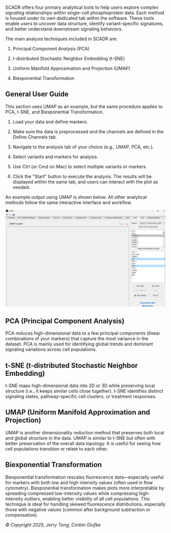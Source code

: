 SCADR offers four primary analytical tools to help users explore complex signaling relationships within single-cell phosphoprotein data. Each method is housed under its own dedicated tab within the software. These tools enable users to uncover data structure, identify variant-specific signatures, and better understand downstream signaling behaviors.

The main analysis techniques included in SCADR are:

1. Principal Component Analysis (PCA)

2. t-distributed Stochastic Neighbor Embedding (t-SNE)

3. Uniform Manifold Approximation and Projection (UMAP)

4. Biexponential Transformation

## General User Guide
This section uses UMAP as an example, but the same procedure applies to PCA, t-SNE, and Biexponential Transformation.

1. Load your data and define markers.
   
2. Make sure the data is preprocessed and the channels are defined in the Define Channels tab.

3. Navigate to the analysis tab of your choice (e.g., UMAP, PCA, etc.).

4. Select variants and markers for analysis.

5. Use Ctrl (or Cmd on Mac) to select multiple variants or markers.

6. Click the "Start" button to execute the analysis.
The results will be displayed within the same tab, and users can interact with the plot as needed.

An example output using UMAP is shown below. All other analytical methods follow the same interactive interface and workflow.

![Analytic Example](Pictures/analytic_technique.png)

## PCA (Principal Component Analysis)
PCA reduces high-dimensional data to a few principal components (linear combinations of your markers) that capture the most variance in the dataset. PCA is mainly used for identifying global trends and dominant signaling variations across cell populations.

## t-SNE (t-distributed Stochastic Neighbor Embedding)
t-SNE maps high-dimensional data into 2D or 3D while preserving local structure (i.e., it keeps similar cells close together). t-SNE identifies distinct signaling states, pathway-specific cell clusters, or treatment responses.

## UMAP (Uniform Manifold Approximation and Projection)
UMAP is another dimensionality reduction method that preserves both local and global structure in the data. UMAP is similar to t-SNE but often with better preservation of the overall data topology. It is useful for seeing how cell populations transition or relate to each other.

## Biexponential Transformation
Biexponential transformation rescales fluorescence data—especially useful for markers with both low and high intensity values (often used in flow cytometry). Biexponential transformation makes plots more interpretable by spreading compressed low-intensity values while compressing high-intensity outliers, enabling better visibility of all cell populations. This technique is ideal for handling skewed fluorescence distributions, especially those with negative values (common after background subtraction or compensation).

*© Copyright 2025, Jerry Tong, Corbin Glufka*
